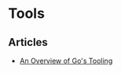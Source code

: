 # Tools

## Articles
- [An Overview of Go's Tooling](https://www.alexedwards.net/blog/an-overview-of-go-tooling)